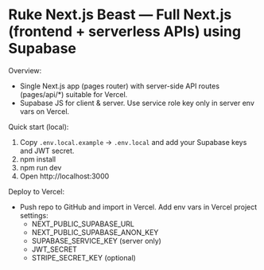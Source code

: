 # Ruke Next.js Beast — Full Next.js (frontend + serverless APIs) using Supabase

Overview:
- Single Next.js app (pages router) with server-side API routes (pages/api/*) suitable for Vercel.
- Supabase JS for client & server. Use service role key only in server env vars on Vercel.

Quick start (local):
1. Copy `.env.local.example` -> `.env.local` and add your Supabase keys and JWT secret.
2. npm install
3. npm run dev
4. Open http://localhost:3000

Deploy to Vercel:
- Push repo to GitHub and import in Vercel. Add env vars in Vercel project settings:
  - NEXT_PUBLIC_SUPABASE_URL
  - NEXT_PUBLIC_SUPABASE_ANON_KEY
  - SUPABASE_SERVICE_KEY  (server only)
  - JWT_SECRET
  - STRIPE_SECRET_KEY  (optional)
